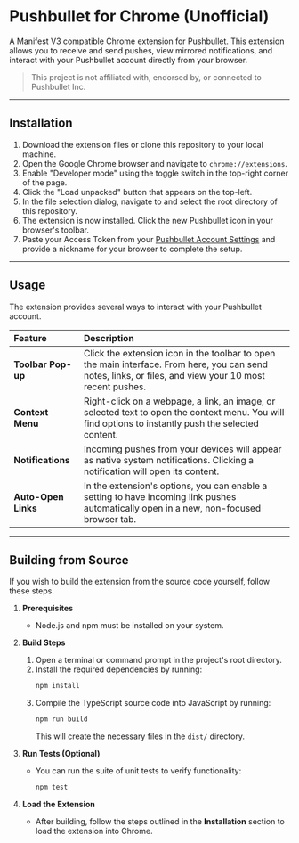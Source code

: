 # Pushbullet for Chrome (Unofficial)

A Manifest V3 compatible Chrome extension for Pushbullet. This extension allows you to receive and send pushes, view mirrored notifications, and interact with your Pushbullet account directly from your browser.

> This project is not affiliated with, endorsed by, or connected to Pushbullet Inc.

---

## Installation

1.  Download the extension files or clone this repository to your local machine.
2.  Open the Google Chrome browser and navigate to `chrome://extensions`.
3.  Enable "Developer mode" using the toggle switch in the top-right corner of the page.
4.  Click the "Load unpacked" button that appears on the top-left.
5.  In the file selection dialog, navigate to and select the root directory of this repository.
6.  The extension is now installed. Click the new Pushbullet icon in your browser's toolbar.
7.  Paste your Access Token from your [Pushbullet Account Settings](https://www.pushbullet.com/#settings/account) and provide a nickname for your browser to complete the setup.

---

## Usage

The extension provides several ways to interact with your Pushbullet account.

| Feature | Description |
| :--- | :--- |
| **Toolbar Pop-up** | Click the extension icon in the toolbar to open the main interface. From here, you can send notes, links, or files, and view your 10 most recent pushes. |
| **Context Menu** | Right-click on a webpage, a link, an image, or selected text to open the context menu. You will find options to instantly push the selected content. |
| **Notifications** | Incoming pushes from your devices will appear as native system notifications. Clicking a notification will open its content. |
| **Auto-Open Links** | In the extension's options, you can enable a setting to have incoming link pushes automatically open in a new, non-focused browser tab. |

---

## Building from Source

If you wish to build the extension from the source code yourself, follow these steps.

1.  **Prerequisites**
    *   Node.js and npm must be installed on your system.

2.  **Build Steps**
    1.  Open a terminal or command prompt in the project's root directory.
    2.  Install the required dependencies by running:
        ```bash
        npm install
        ```
    3.  Compile the TypeScript source code into JavaScript by running:
        ```bash
        npm run build
        ```
        This will create the necessary files in the `dist/` directory.

3.  **Run Tests (Optional)**
    *   You can run the suite of unit tests to verify functionality:
        ```bash
        npm test
        ```

4.  **Load the Extension**
    *   After building, follow the steps outlined in the **Installation** section to load the extension into Chrome.